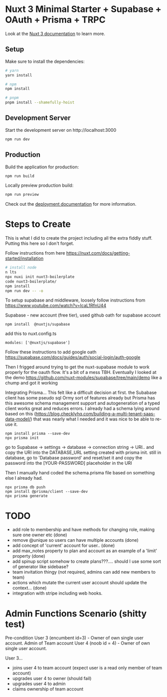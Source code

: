 # Nuxt 3 Minimal Starter + Supabase + OAuth + Prisma + TRPC

Look at the [Nuxt 3 documentation](https://nuxt.com/docs/getting-started/introduction) to learn more.

## Setup

Make sure to install the dependencies:

```bash
# yarn
yarn install

# npm
npm install

# pnpm
pnpm install --shamefully-hoist
```

## Development Server

Start the development server on http://localhost:3000

```bash
npm run dev
```

## Production

Build the application for production:

```bash
npm run build
```

Locally preview production build:

```bash
npm run preview
```

Check out the [deployment documentation](https://nuxt.com/docs/getting-started/deployment) for more information.

# Steps to Create
This is what I did to create the project including all the extra fiddly stuff.  Putting this here so I don't forget.

Follow instructions from here https://nuxt.com/docs/getting-started/installation

```bash
# install node
n lts
npx nuxi init nuxt3-boilerplate
code nuxt3-boilerplate/
npm install
npm run dev -- -o
```

To setup supabase and middleware, loosely follow instructions from https://www.youtube.com/watch?v=IcaL1RfnU44

Supabase - new account (free tier), used github oath for supabase account

```
npm install  @nuxtjs/supabase
```

add this to nuxt.config.ts
```
modules: ['@nuxtjs/supabase']
```

Follow these instructions to add google oath https://supabase.com/docs/guides/auth/social-login/auth-google

Then I frigged around trying to get the nuxt-supabase module to work properly for the oauth flow.  It's a bit of a mess TBH. Eventually I looked at the demo https://github.com/nuxt-modules/supabase/tree/main/demo like a chump and got it working

Integrating Prisma... 
This felt like a difficult decision at first.  the Subabase client has some pseudo sql Ormy sort of features already
but Prisma has this awesome schema management support and autogeneration of a typed client works great and reduces errors.
I already had a schema lying around based on this (https://blog.checklyhq.com/building-a-multi-tenant-saas-data-model/) that was nearly what I needed and it was nice to be able to re-use it.

```
npm install prisma --save-dev
npx prisma init
```
go to Supabase -> settings -> database -> connection string -> URI.. and copy the URI into the 
DATABASE_URL setting created with prisma init.
still in database, go to 'Database password' and reset/set it and copy the password into the [YOUR-PASSWORD] placeholder in the URI

Then I manually hand coded the schema.prisma file based on something else I already had.

```
npx prisma db push
npm install @prisma/client --save-dev
npx prisma generate
```

# TODO
- add role to membership and have methods for changing role, making sure one owner etc (done)
- remove @unique so users can have multiple accounts (done)
- add concept of 'current' account for user.. (done)
- add max_notes property to plan and account as an example of a 'limit' property (done)
- add spinup script somehow to create plans???.... should I use some sort of generator like sidebase?
- team invitation thingy (not required, admins can add new members to team)
- actions which mutate the current user account should update the context... (done)
- integration with stripe including web hooks.

# Admin Functions Scenario (shitty test)
Pre-condition
User 3 (encumbent id=3) - Owner of own single user account.  Admin of Team account
User 4 (noob id = 4) - Owner of own single user account.  

User 3...
- joins user 4 to team account (expect user is a read only member of team account)
- upgrades user 4 to owner (should fail)
- upgrades user 4 to admin
- claims ownership of team account


